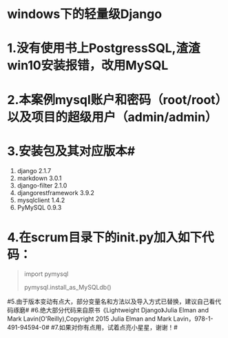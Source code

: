 # windows下的轻量级Django #
# 1.没有使用书上PostgressSQL,渣渣win10安装报错，改用MySQL #
# 2.本案例mysql账户和密码（root/root）以及项目的超级用户（admin/admin） #
# 3.安装包及其对应版本#

1. django 2.1.7
2. markdown 3.0.1
3. django-filter 2.1.0
4. djangorestframework 3.9.2
5. mysqlclient 1.4.2
6. PyMySQL 0.9.3
 
# 4.在scrum目录下的init.py加入如下代码：

> import pymysql
> 
> pymysql.install_as_MySQLdb()

#5.由于版本变动有点大，部分变量名和方法以及导入方式已替换，建议自己看代码琢磨#
#6.绝大部分代码来自原书《Lightweight Django》Julia Elman and Mark Lavin(O'Reilly),Copyright 2015 Julia Elman and Mark Lavin，978-1-491-94594-0#
#7.如果对你有点用，试着点亮小星星，谢谢！#